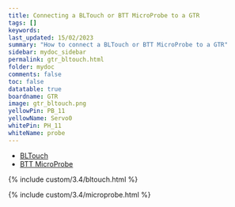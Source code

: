 ```yaml
---
title: Connecting a BLTouch or BTT MicroProbe to a GTR
tags: []
keywords: 
last_updated: 15/02/2023
summary: "How to connect a BLTouch or BTT MicroProbe to a GTR"
sidebar: mydoc_sidebar
permalink: gtr_bltouch.html
folder: mydoc
comments: false
toc: false
datatable: true
boardname: GTR
image: gtr_bltouch.png
yellowPin: PB_11
yellowName: Servo0
whitePin: PH_11
whiteName: probe
---
```


<ul id="profileTabs" class="nav nav-tabs">
  <li class="active"><a class="noCrossRef" href="#bltouch" data-toggle="tab">BLTouch</a></li>  
	<li><a class="noCrossRef" href="#micro" data-toggle="tab">BTT MicroProbe</a></li>
</ul>
  <div class="tab-content">
<div role="tabpanel" class="tab-pane active" id="bltouch" markdown="1">

{% include custom/3.4/bltouch.html %}

</div>

<div role="tabpanel" class="tab-pane" id="micro" markdown="1">

{% include custom/3.4/microprobe.html %}

</div>

</div>
